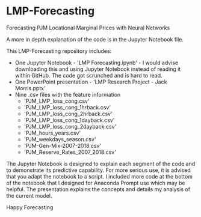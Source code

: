 # LMP-Forecasting
Forecasting PJM Locational Marginal Prices with Neural Networks

A more in depth explanation of the code is in the Jupyter Notebook file. 

This LMP-Forecasting repository includes:

 - One Jupyter Notebook - 'LMP Forecasting.ipynb' - I would advise downloading this and using Jupyter Notebook instead of reading it within GitHub. The code got scrunched and is hard to read. 
 - One PowerPoint presentation - 'LMP Research Project - Jack Morris.pptx'
 - Nine .csv files with the feature information
    - 'PJM_LMP_loss_cong.csv'
    - 'PJM_LMP_loss_cong_1hrback.csv'
    - 'PJM_LMP_loss_cong_2hrback.csv'
    - 'PJM_LMP_loss_cong_1dayback.csv'
    - 'PJM_LMP_loss_cong_2dayback.csv'
    - 'PJM_hours_years.csv'
    - 'PJM_weekdays_season.csv'
    - 'PJM-Gen-Mix-2007-2018.csv'
    - 'PJM_Reserve_Rates_2007_2018.csv'
    
The Jupyter Notebook is designed to explain each segment of the code and to demonstrate its predictive capability. For more serious use, it is advised that you adapt the notebook to a script. I included more code at the bottom of the notebook that I designed for Anaconda Prompt use which may be helpful. The presentation explains the concepts and details my analysis of the current model. 

Happy Forecasting
